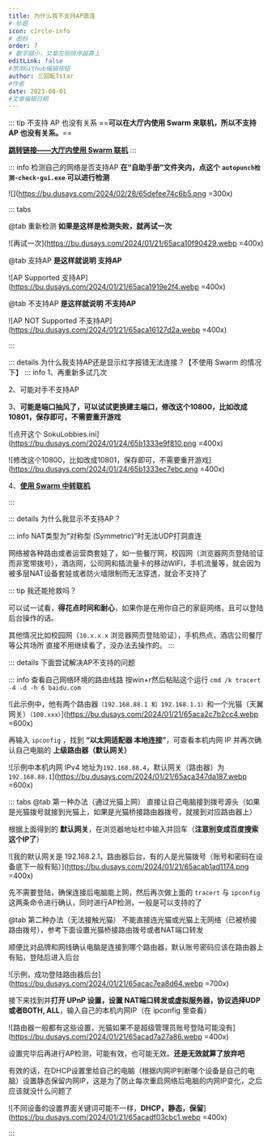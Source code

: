 ```yaml
---
title: 为什么我不支持AP直连
# 标题
icon: circle-info
# 图标
order: 7
# 数字越小，文章左侧排序越靠上
editLink: false
#禁用Github编辑按钮
author: 三回転Tstar
#作者
date: 2023-08-01
#文章编辑日期
---
```


::: tip 不支持 AP 也没有关系
==**可以在大厅内使用 Swarm 来联机，所以不支持 AP 也没有关系。**==

[**跳转链接——大厅内使用 Swarm 联机**](/Beginners/BeforePlaying.html#%E4%BD%BF%E7%94%A8-swarm-%E7%AD%89%E4%B8%AD%E8%BD%AC-ip-%E5%9C%A8%E5%A4%A7%E5%8E%85%E9%87%8C%E8%81%94%E6%9C%BA)
:::

::: info 检测自己的网络是否支持AP
**在“自助手册”文件夹内，点这个 `autopunch检测-check-gui.exe` 可以进行检测**

![](https://bu.dusays.com/2024/02/28/65defee74c6b5.png =300x)

::: tabs

@tab 重新检测
**如果是这样是检测失败，就再试一次**

![再试一次](https://bu.dusays.com/2024/01/21/65aca10f90429.webp =400x)

@tab 支持AP
**是这样就说明 支持AP**

![AP Supported 支持AP](https://bu.dusays.com/2024/01/21/65aca1919e2f4.webp =400x)

@tab 不支持AP
**是这样就说明 不支持AP**

![AP NOT Supported 不支持AP](https://bu.dusays.com/2024/01/21/65aca16127d2a.webp =400x)

:::

::: details 为什么我支持AP还是显示红字报错无法连接？【不使用 Swarm 的情况下】
::: info
1、再重新多试几次

2、可能对手不支持AP

3、**可能是端口抽风了，可以试试更换建主端口，修改这个10800，比如改成10801，保存即可，不需要重开游戏**

![点开这个 SokuLobbies.ini](https://bu.dusays.com/2024/01/24/65b1333e9f810.png =400x)

![修改这个10800，比如改成10801，保存即可，不需要重开游戏](https://bu.dusays.com/2024/01/24/65b1333ec7ebc.png =400x)

4、[**使用 Swarm 中转联机**](/Beginners/BeforePlaying.html#%E4%BD%BF%E7%94%A8-swarm-%E7%AD%89%E4%B8%AD%E8%BD%AC-ip-%E5%9C%A8%E5%A4%A7%E5%8E%85%E9%87%8C%E8%81%94%E6%9C%BA)

:::

::: details 为什么我显示不支持AP？

::: info NAT类型为“对称型 (Symmetric)”时无法UDP打洞直连

网络被各种路由或者运营商套娃了，如一些餐厅网，校园网（浏览器网页登陆验证而非宽带拨号），酒店网，公司网和插流量卡的移动WIFI，手机流量等，就会因为被多层NAT设备套娃或者防火墙限制而无法穿透，就会不支持了

::: tip 我还能抢救吗？

可以试一试看，**得花点时间和耐心**，如果你是在用你自己的家庭网络，且可以登陆后台操作的话。

其他情况比如校园网（`10.x.x.x` 浏览器网页登陆验证），手机热点，酒店公司餐厅等公共场所
直接不用继续看了，没办法去操作的。
:::


::: details 下面尝试解决AP不支持的问题

::: info 查看自己网络环境的路由线路
按win+r然后粘贴这个运行   ```cmd /k tracert -4 -d -h 6 baidu.com```

![此示例中，他有两个路由器`（192.168.88.1 和 192.168.1.1）`和一个光猫（天翼网关）`（100.xxx）`](https://bu.dusays.com/2024/01/21/65aca2c7b2cc4.webp =600x)

再输入 `ipconfig` ，找到 **“以太网适配器 本地连接”**，可查看本机内网 IP 并再次确认自己电脑的 **上级路由器（默认网关）**

![示例中本机内网 IPv4 地址为`192.168.88.4`，默认网关（路由器）为`192.168.88.1`](https://bu.dusays.com/2024/01/21/65aca347da187.webp =600x)

::: tabs
@tab 第一种办法（通过光猫上网）
直接让自己电脑接到拨号源头（如果是光猫拨号就接到光猫上，如果是光猫桥接路由器拨号，就接到对应路由器上）

根据上面得到的 **默认网关**，在浏览器地址栏中输入并回车（**注意别变成百度搜索这个IP了**）

![我的默认网关是 192.168.2.1，路由器后台，有的人是光猫拨号（账号和密码在设备底下一般有贴）](https://bu.dusays.com/2024/01/21/65acab1ad1174.png =400x)

先不需要登陆，确保连接后电脑能上网，然后再次做上面的 `tracert` 与 `ipconfig` 这两条命令进行确认，同时进行AP检测，一般是可以支持的了

@tab 第二种办法（无法接触光猫）
不能直接连光猫或光猫上无网络（已被桥接路由拨号），参考下面设置光猫桥接路由拨号或者NAT端口转发

顺便比对品牌和网线确认电脑是连接到哪个路由器，默认账号密码应该在路由器上有贴，登陆后进入后台

![示例，成功登陆路由器后台](https://bu.dusays.com/2024/01/21/65acac7ea8d64.webp =700x)


接下来找到并**打开 UPnP 设置，设置 NAT端口转发或虚拟服务器，协议选择UDP或者BOTH, ALL**，输入自己的本机内网IP（在 ipconfig 里查看）

![路由器一般都有这些设置，光猫如果不是超级管理员账号登陆可能没有](https://bu.dusays.com/2024/01/21/65acad7a27a86.webp =400x)

设置完毕后再进行AP检测，可能有效，也可能无效。**还是无效就算了放弃吧**

有效的话，在DHCP设置里给自己的电脑（根据内网IP判断哪个设备是自己的电脑）设置静态保留内网IP，这是为了防止每次重启网络后电脑的内网IP变化，之后应该就没什么问题了

![不同设备的设置界面关键词可能不一样，**DHCP，静态，保留**](https://bu.dusays.com/2024/01/21/65acadf03cbc1.webp =400x)

:::
